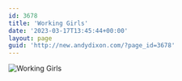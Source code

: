 ```yaml
---
id: 3678
title: 'Working Girls'
date: '2023-03-17T13:45:44+00:00'
layout: page
guid: 'http://new.andydixon.com/?page_id=3678'
---
```


![Working Girls](https://i0.wp.com/assets.g8x2.ldn.idrivee2-23.com/posters/Working%20Girls%2001.jpg?w=1200&ssl=1 "Working Girls")